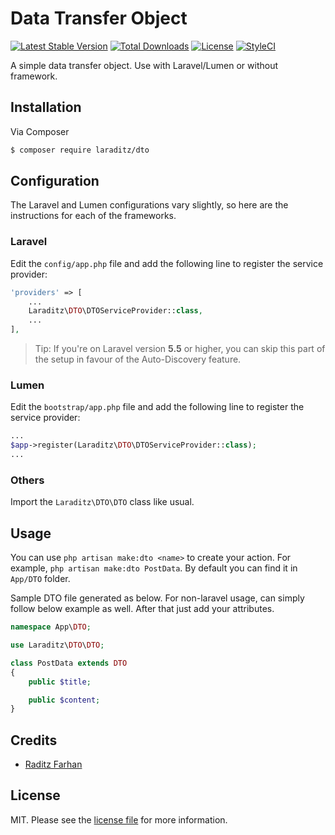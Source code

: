 # Data Transfer Object

[![Latest Stable Version](https://poser.pugx.org/laraditz/dto/v/stable?format=flat-square)](https://packagist.org/packages/laraditz/dto)
[![Total Downloads](https://img.shields.io/packagist/dt/laraditz/action?style=flat-square)](https://packagist.org/packages/laraditz/dto)
[![License](https://poser.pugx.org/laraditz/dto/license?format=flat-square)](https://packagist.org/packages/laraditz/dto)
[![StyleCI](https://github.styleci.io/repos/7548986/shield?style=square)](https://github.com/laraditz/dto)

A simple data transfer object. Use with Laravel/Lumen or without framework.

## Installation

Via Composer

``` bash
$ composer require laraditz/dto
```

## Configuration

The Laravel and Lumen configurations vary slightly, so here are the instructions for each of the frameworks.

### Laravel

Edit the `config/app.php` file and add the following line to register the service provider:

```php
'providers' => [
    ...
    Laraditz\DTO\DTOServiceProvider::class,
    ...
],
```

> Tip: If you're on Laravel version **5.5** or higher, you can skip this part of the setup in favour of the Auto-Discovery feature.

### Lumen

Edit the `bootstrap/app.php` file and add the following line to register the service provider:

```php
...
$app->register(Laraditz\DTO\DTOServiceProvider::class);
...
```

### Others

Import the `Laraditz\DTO\DTO` class like usual.

## Usage

You can use `php artisan make:dto <name>` to create your action. For example, `php artisan make:dto PostData`. By default you can find it in `App/DTO` folder. 

Sample DTO file generated as below. For non-laravel usage, can simply follow below example as well. After that just add your attributes.

```php
namespace App\DTO;

use Laraditz\DTO\DTO;

class PostData extends DTO
{
    public $title;

    public $content;
}
```

## Credits

- [Raditz Farhan](https://github.com/raditzfarhan)

## License

MIT. Please see the [license file](LICENSE) for more information.

